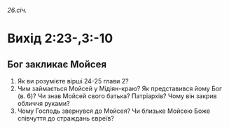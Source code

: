 
_26.січ._

# Вихід 2:23-,3:-10

## Бог закликає Мойсея
1. Як ви розумієте вірші 24-25 глави 2?
2. Чим займається Мойсей у Мідіян-краю? Як представився йому Бог (в. 6)? Чи знав Мойсей свого батька? Патріархів? Чому він закрив обличчя руками?
3. Чому Господь звернувся до Мойсея? Чи близьке Мойсею Боже співчуття до страждань євреїв?
